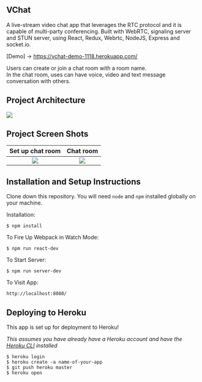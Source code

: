## VChat

A live-stream video chat app that leverages the RTC protocol and it is capable of multi-party conferencing.
Built with WebRTC, signaling server and STUN server, using React, Redux, Webrtc, NodeJS, Express and socket.io.

[Demo] -> https://vchat-demo-1118.herokuapp.com/

Users can create or join a chat room with a room name.  
In the chat room, uses can have voice, video and text message conversation with others.

## Project Architecture

![](https://image.slidesharecdn.com/introductiontowebrtcslideshare-160120114421/95/introduction-to-webrtc-6-638.jpg?cb=1453290542)

## Project Screen Shots
Set up chat room           |  Chat room
:-------------------------:|:-------------------------:
![](https://preview.ibb.co/mHdDBd/Stage_2_Capture_2.png)  |  ![](https://preview.ibb.co/j8rN4y/Stage_2_Capture1.png)

## Installation and Setup Instructions

Clone down this repository. You will need `node` and `npm` installed globally on your machine.  

Installation:

`$ npm install`  

To Fire Up Webpack in Watch Mode:

`$ npm run react-dev`  

To Start Server:

`$ npm run server-dev`  

To Visit App:

`http://localhost:8080/`  

## Deploying to Heroku
This app is set up for deployment to Heroku!

_This assumes you have already have a Heroku account and have the [Heroku CLI](https://devcenter.heroku.com/articles/heroku-cli) installed_
```
$ heroku login
$ heroku create -a name-of-your-app
$ git push heroku master
$ heroku open
```
